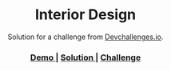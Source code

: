 <!-- Please update value in the {}  -->

<h1 align="center">Interior Design</h1>

<div align="center">
   Solution for a challenge from  <a href="http://devchallenges.io" target="_blank">Devchallenges.io</a>.
</div>

<div align="center">
  <h3>
    <a href="https://zealous-hermann-10c911.netlify.app/">
      Demo
    </a>
    <span> | </span>
    <a href="https://github.com/alexomon018/Recipe-Page">
      Solution
    </a>
    <span> | </span>
    <a href="https://devchallenges.io/challenges/OEKdUZ6xs0h99C38XVht">
      Challenge
    </a>
  </h3>
</div>

<!-- TABLE OF CONTENTS -->
